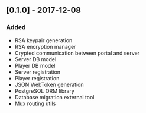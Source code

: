 ## [0.1.0] - 2017-12-08
### Added
- RSA keypair generation
- RSA encryption manager
- Crypted communication between portal and server
- Server DB model
- Player DB model
- Server registration
- Player registration
- JSON WebToken generation
- PostgreSQL ORM library
- Database migration external tool
- Mux routing utils
